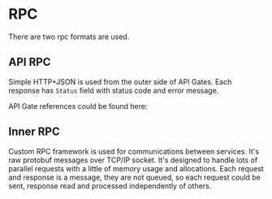 # RPC

There are two rpc formats are used.

## API RPC
Simple HTTP+JSON is used from the outer side of API Gates. Each response has `Status` field with status code and error message.

API Gate references could be found here: <link>

## Inner RPC
Custom RPC framework is used for communications between services. It's raw protobuf messages over TCP/IP socket.
It's designed to handle lots of parallel requests with a little of memory usage and allocations. Each request and response is a message, they are not queued, so each request could be sent, response read and processed independently of others.